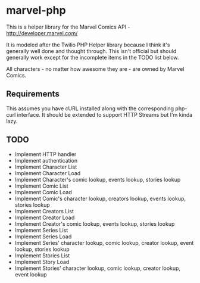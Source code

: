 marvel-php
==========

This is a helper library for the Marvel Comics API - http://developer.marvel.com/

It is modeled after the Twilio PHP Helper library because I think it's generally well done and thought through. This isn't official but should generally work except for the incomplete items in the TODO list below.

All characters - no matter how awesome they are - are owned by Marvel Comics.

## Requirements

This assumes you have cURL installed along with the corresponding php-curl interface. It should be extended to support HTTP Streams but I'm kinda lazy.

## TODO

*  Implement HTTP handler
*  Implement authentication
*  Implement Character List
*  Implement Character Load
*  Implement Character's comic lookup, events lookup, stories lookup
*  Implement Comic List
*  Implement Comic Load
*  Implement Comic's character lookup, creators lookup, events lookup, stories lookup
*  Implement Creators List
*  Implement Creator Load
*  Implement Creator's comic lookup, events lookup, stories lookup
*  Implement Series List
*  Implement Series Load
*  Implement Series' character lookup, comic lookup, creator lookup, event lookup, stories lookup
*  Implement Stories List
*  Implement Story Load
*  Implement Stories' character lookup, comic lookup, creator lookup, event lookup